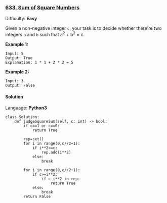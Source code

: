 ### [633\. Sum of Square Numbers](https://leetcode.com/problems/sum-of-square-numbers/)

Difficulty: **Easy**


Given a non-negative integer `c`, your task is to decide whether there're two integers `a` and `b` such that a<sup>2</sup> + b<sup>2</sup> = c.

**Example 1:**

```
Input: 5
Output: True
Explanation: 1 * 1 + 2 * 2 = 5
```

**Example 2:**

```
Input: 3
Output: False
```


#### Solution

Language: **Python3**

```python3
class Solution:
    def judgeSquareSum(self, c: int) -> bool:
        if c==1 or c==0:
            return True
        
        rep=set()
        for i in range(0,c//2+1):
            if i**2<=c:
                rep.add(i**2)
            else:
                break
                
        for i in range(0,c//2+1):
            if c>=i**2:
                if c-i**2 in rep:
                    return True
            else:
                break
        return False
```